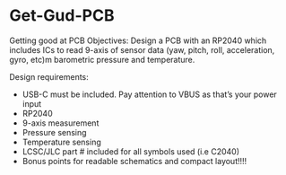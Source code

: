 # Get-Gud-PCB
Getting good at PCB
Objectives: Design a PCB with an RP2040 which includes ICs to read 9-axis of sensor data (yaw, pitch, roll, acceleration, gyro, etc)m barometric pressure and temperature.

Design requirements:
- USB-C must be included. Pay attention to VBUS as that’s your power input
- RP2040
- 9-axis measurement
- Pressure sensing
- Temperature sensing
- LCSC/JLC part # included for all symbols used (i.e C2040)
- Bonus points for readable schematics and compact layout!!!!
